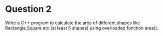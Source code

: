 Question 2
========

Write a C++ program to calculate the area of different shapes like Rectangle,Square etc (at least 5 shapes) using overloaded function area().
